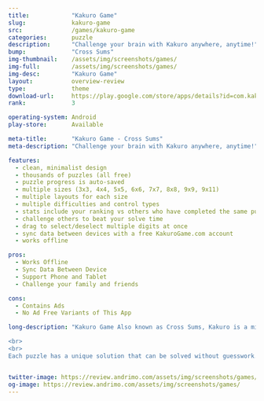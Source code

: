 ```yaml
---
title:            "Kakuro Game"
slug:             kakuro-game
src:              /games/kakuro-game
categories:       puzzle
description:      "Challenge your brain with Kakuro anywhere, anytime!"
bump:             "Cross Sums"
img-thumbnail:    /assets/img/screenshots/games/
img-full:         /assets/img/screenshots/games/
img-desc:         "Kakuro Game"
layout:           overview-review
type:             theme
download-url:     https://play.google.com/store/apps/details?id=com.kakurogame.kakuro_final
rank:             3

operating-system: Android
play-store:       Available

meta-title:       "Kakuro Game - Cross Sums"
meta-description: "Challenge your brain with Kakuro anywhere, anytime!"

features:
  - clean, minimalist design
  - thousands of puzzles (all free)
  - puzzle progress is auto-saved
  - multiple sizes (3x3, 4x4, 5x5, 6x6, 7x7, 8x8, 9x9, 9x11)
  - multiple layouts for each size
  - multiple difficulties and control types
  - stats include your ranking vs others who have completed the same puzzle
  - challenge others to beat your solve time
  - drag to select/deselect multiple digits at once
  - sync data between devices with a free KakuroGame.com account
  - works offline

pros:
  - Works Offline
  - Sync Data Between Device
  - Support Phone and Tablet
  - Challenge your family and friends

cons:
  - Contains Ads
  - No Ad Free Variants of This App

long-description: "Kakuro Game Also known as Cross Sums, Kakuro is a mix between a crossword and sudoku puzzle. Unlike a crossword puzzle where the clue is a word or phrase, a Kakuro clue is a number that the corresponding answer cells must add up to. That’s where the sudoku part comes in. Each clue has at least 2 and no more than 9 answer cells. Each answer cell must be a single digit (1-9). Duplicate digits are not allowed within a clue (4 = 1+3, 4 ≠ 2+2).

<br>
<br>
Each puzzle has a unique solution that can be solved without guesswork."


twitter-image: https://review.andrimo.com/assets/img/screenshots/games/
og-image: https://review.andrimo.com/assets/img/screenshots/games/
---
```


